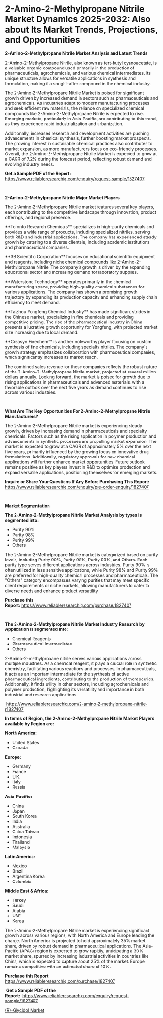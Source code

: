 <p><h1>2-Amino-2-Methylpropane Nitrile Market Dynamics 2025-2032: Also about Its Market Trends, Projections, and Opportunities</h1></p><p><strong>2-Amino-2-Methylpropane Nitrile Market Analysis and Latest Trends</strong></p>
<p><p>2-Amino-2-Methylpropane Nitrile, also known as tert-butyl cyanoacetate, is a valuable organic compound used primarily in the production of pharmaceuticals, agrochemicals, and various chemical intermediates. Its unique structure allows for versatile applications in synthesis and formulation, making it a sought-after compound in the chemical industry.</p><p>The 2-Amino-2-Methylpropane Nitrile Market is poised for significant growth driven by increased demand in sectors such as pharmaceuticals and agrochemicals. As industries adapt to modern manufacturing processes and seek efficient raw materials, the reliance on specialized chemical compounds like 2-Amino-2-Methylpropane Nitrile is expected to rise. Emerging markets, particularly in Asia-Pacific, are contributing to this trend, as they experience rapid industrialization and urbanization.</p><p>Additionally, increased research and development activities are pushing advancements in chemical synthesis, further boosting market prospects. The growing interest in sustainable chemical practices also contributes to market expansion, as more manufacturers focus on eco-friendly processes. Overall, the 2-Amino-2-Methylpropane Nitrile Market is expected to grow at a CAGR of 7.2% during the forecast period, reflecting robust demand and evolving industry needs.</p></p>
<p><strong>Get a Sample PDF of the Report:&nbsp;</strong> <a href="https://www.reliableresearchiq.com/enquiry/request-sample/1827407?utm_campaign=1870&utm_medium=2&utm_source=Github&utm_content=ia&utm_term=03022025&utm_id=2-amino-2-methylpropane-nitrile">https://www.reliableresearchiq.com/enquiry/request-sample/1827407</a></p>
<p>&nbsp;</p>
<p><strong>2-Amino-2-Methylpropane Nitrile Major Market Players</strong></p>
<p><p>The 2-Amino-2-Methylpropane Nitrile market features several key players, each contributing to the competitive landscape through innovation, product offerings, and regional presence.</p><p>**Toronto Research Chemicals** specializes in high-purity chemicals and provides a wide range of products, including specialized nitriles, serving both R&D and industrial applications. The company has experienced steady growth by catering to a diverse clientele, including academic institutions and pharmaceutical companies.</p><p>**3B Scientific Corporation** focuses on educational scientific equipment and reagents, including niche chemical compounds like 2-Amino-2-Methylpropane Nitrile. The company’s growth is driven by the expanding educational sector and increasing demand for laboratory supplies.</p><p>**Waterstone Technology** operates primarily in the chemical manufacturing space, providing high-quality chemical substances for various applications. The company has shown a promising growth trajectory by expanding its production capacity and enhancing supply chain efficiency to meet demand.</p><p>**Taizhou Yongfeng Chemical Industry** has made significant strides in the Chinese market, specializing in fine chemicals and providing competitive pricing. The rise of the pharmaceutical industry in China presents a lucrative growth opportunity for Yongfeng, with projected market size increasing due to local demand.</p><p>**Creasyn Finechem** is another noteworthy player focusing on custom synthesis of fine chemicals, including specialty nitriles. The company's growth strategy emphasizes collaboration with pharmaceutical companies, which significantly increases its market reach.</p><p>The combined sales revenue for these companies reflects the robust nature of the 2-Amino-2-Methylpropane Nitrile market, projected at several million dollars annually. Looking forward, the market is poised for growth due to rising applications in pharmaceuticals and advanced materials, with a favorable outlook over the next five years as demand continues to rise across various industries.</p></p>
<p>&nbsp;</p>
<p><strong>What Are The Key Opportunities For 2-Amino-2-Methylpropane Nitrile Manufacturers?</strong></p>
<p><p>The 2-Amino-2-Methylpropane Nitrile market is experiencing steady growth, driven by increasing demand in pharmaceuticals and specialty chemicals. Factors such as the rising application in polymer production and advancements in synthetic processes are propelling market expansion. The market is expected to grow at a CAGR of approximately 5% over the next five years, primarily influenced by the growing focus on innovative drug formulations. Additionally, regulatory approvals for new chemical applications will further enhance market opportunities. Future outlook remains positive as key players invest in R&D to optimize production and expand versatile applications, positioning themselves for emerging markets.</p></p>
<p><strong>Inquire or Share Your Questions If Any Before Purchasing This Report:</strong> <a href="https://www.reliableresearchiq.com/enquiry/pre-order-enquiry/1827407?utm_campaign=1870&utm_medium=2&utm_source=Github&utm_content=ia&utm_term=03022025&utm_id=2-amino-2-methylpropane-nitrile">https://www.reliableresearchiq.com/enquiry/pre-order-enquiry/1827407</a></p>
<p>&nbsp;</p>
<p><strong>Market Segmentation</strong></p>
<p><strong>The 2-Amino-2-Methylpropane Nitrile Market Analysis by types is segmented into:</strong></p>
<p><ul><li>Purity 90%</li><li>Purity 98%</li><li>Purity 99%</li><li>Others</li></ul></p>
<p><p>The 2-Amino-2-Methylpropane Nitrile market is categorized based on purity levels, including Purity 90%, Purity 98%, Purity 99%, and Others. Each purity type serves different applications across industries. Purity 90% is often utilized in less sensitive applications, while Purity 98% and Purity 99% are preferred for high-quality chemical processes and pharmaceuticals. The "Others" category encompasses varying purities that may meet specific client requirements or niche markets, allowing manufacturers to cater to diverse needs and enhance product versatility.</p></p>
<p><strong>Purchase this Report:&nbsp;</strong><a href="https://www.reliableresearchiq.com/purchase/1827407?utm_campaign=1870&utm_medium=2&utm_source=Github&utm_content=ia&utm_term=03022025&utm_id=2-amino-2-methylpropane-nitrile">https://www.reliableresearchiq.com/purchase/1827407</a></p>
<p>&nbsp;</p>
<p><strong>The 2-Amino-2-Methylpropane Nitrile Market Industry Research by Application is segmented into:</strong></p>
<p><ul><li>Chemical Reagents</li><li>Pharmaceutical Intermediates</li><li>Others</li></ul></p>
<p><p>2-Amino-2-methylpropane nitrile serves various applications across multiple industries. As a chemical reagent, it plays a crucial role in synthetic chemistry, facilitating various reactions and processes. In pharmaceuticals, it acts as an important intermediate for the synthesis of active pharmaceutical ingredients, contributing to the production of therapeutics. Additionally, it finds utility in other sectors, including agrochemicals and polymer production, highlighting its versatility and importance in both industrial and research applications.</p></p>
<p><a href="https://www.reliableresearchiq.com/2-amino-2-methylpropane-nitrile-r1827407?utm_campaign=1870&utm_medium=2&utm_source=Github&utm_content=ia&utm_term=03022025&utm_id=2-amino-2-methylpropane-nitrile">&nbsp;https://www.reliableresearchiq.com/2-amino-2-methylpropane-nitrile-r1827407</a></p>
<p><strong>In terms of Region, the 2-Amino-2-Methylpropane Nitrile Market Players available by Region are:</strong></p>
<p>
    <p> <strong> North America: </strong>
        <ul>
            <li>United States</li>
            <li>Canada</li>
        </ul>
        </p> 
    <p> <strong> Europe: </strong>
        <ul>
            <li>Germany</li>
            <li>France</li>
            <li>U.K.</li>
            <li>Italy</li>
            <li>Russia</li>
        </ul>
        </p> 
    <p> <strong> Asia-Pacific: </strong>
        <ul>
            <li>China</li>
            <li>Japan</li>
            <li>South Korea</li>
            <li>India</li>
            <li>Australia</li>
            <li>China Taiwan</li>
            <li>Indonesia</li>
            <li>Thailand</li>
            <li>Malaysia</li>
        </ul>
        </p> 
    <p> <strong> Latin America: </strong>
        <ul>
            <li>Mexico</li>
            <li>Brazil</li>
            <li>Argentina Korea</li>
            <li>Colombia</li>
        </ul>
        </p> 
    <p> <strong> Middle East & Africa: </strong>
        <ul>
            <li>Turkey</li>
            <li>Saudi</li>
            <li>Arabia</li>
            <li>UAE</li>
            <li>Korea</li>
        </ul>
    </p>
    </p>
<p><p>The 2-Amino-2-Methylpropane Nitrile market is experiencing significant growth across various regions, with North America and Europe leading the charge. North America is projected to hold approximately 35% market share, driven by robust demand in pharmaceutical applications. The Asia-Pacific (APAC) region is expected to grow rapidly, anticipating a 30% market share, spurred by increasing industrial activities in countries like China, which is expected to capture about 25% of the market. Europe remains competitive with an estimated share of 10%.</p></p>
<p><strong>Purchase this Report: </strong><a href="https://www.reliableresearchiq.com/purchase/1827407?utm_campaign=1870&utm_medium=2&utm_source=Github&utm_content=ia&utm_term=03022025&utm_id=2-amino-2-methylpropane-nitrile">https://www.reliableresearchiq.com/purchase/1827407</a></p>
<p>&nbsp;<strong>Get a Sample PDF of the Report:&nbsp;&nbsp;</strong><a href="https://www.reliableresearchiq.com/enquiry/request-sample/1827407?utm_campaign=1870&utm_medium=2&utm_source=Github&utm_content=ia&utm_term=03022025&utm_id=2-amino-2-methylpropane-nitrile">https://www.reliableresearchiq.com/enquiry/request-sample/1827407</a></p>
<p><strong></strong></p>
<p><p><a href="https://github.com/iceknahomi/Market-Research-Report-List-1/blob/main/r-glycidol-market.md?utm_campaign=1870&utm_medium=2&utm_source=Github&utm_content=ia&utm_term=03022025&utm_id=2-amino-2-methylpropane-nitrile">(R)-Glycidol Market</a></p></p>